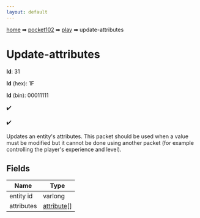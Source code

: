 ```yaml
---
layout: default
---
```


[home](/) ➡ [pocket102](/protocol/pocket102) ➡ [play](/protocol/pocket102/play) ➡ update-attributes

# Update-attributes

**Id**: 31

**Id** (hex): 1F

**Id** (bin): 00011111

✔️

✔️

Updates an entity's attributes. This packet should be used when a value must be modified but it cannot be done using another packet (for example controlling the player's experience and level).

## Fields

Name | Type
---|---
entity id | varlong
attributes | [attribute](/protocol/pocket102/types/attribute)[]

